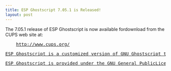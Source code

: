 ```yaml
---
title: ESP Ghostscript 7.05.1 is Released!
layout: post
---
```


<P>The 7.05.1 release of ESP Ghostscript is now available fordownload from the CUPS web site at:<PRE>    <A HREF="http://www.cups.org/">http://www.cups.org/<P>ESP Ghostscript is a customized version of GNU Ghostscript thatincludes an enhanced autoconf-based configuration script, theCUPS raster driver to support CUPS raster printer drivers, andadditional patches and drivers from various Linux distributors.<P>ESP Ghostscript is provided under the GNU General PublicLicense.
